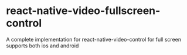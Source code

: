 # react-native-video-fullscreen-control
A complete implementation for react-native-video-control for full screen supports both ios and android
